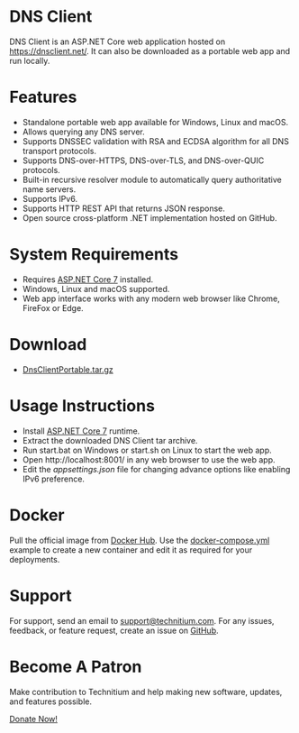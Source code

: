 # DNS Client
DNS Client is an ASP.NET Core web application hosted on https://dnsclient.net/. It can also be downloaded as a portable web app and run locally.

# Features
- Standalone portable web app available for Windows, Linux and macOS.
- Allows querying any DNS server.
- Supports DNSSEC validation with RSA and ECDSA algorithm for all DNS transport protocols.
- Supports DNS-over-HTTPS, DNS-over-TLS, and DNS-over-QUIC protocols.
- Built-in recursive resolver module to automatically query authoritative name servers.
- Supports IPv6.
- Supports HTTP REST API that returns JSON response.
- Open source cross-platform .NET implementation hosted on GitHub.

# System Requirements
- Requires [ASP.NET Core 7](https://dotnet.microsoft.com/download) installed.
- Windows, Linux and macOS supported.
- Web app interface works with any modern web browser like Chrome, FireFox or Edge.

# Download
- [DnsClientPortable.tar.gz](https://go.technitium.com/?id=26)

# Usage Instructions
- Install [ASP.NET Core 7](https://dotnet.microsoft.com/download) runtime.
- Extract the downloaded DNS Client tar archive.
- Run start.bat on Windows or start.sh on Linux to start the web app.
- Open http://localhost:8001/ in any web browser to use the web app.
- Edit the *appsettings.json* file for changing advance options like enabling IPv6 preference.

# Docker
Pull the official image from [Docker Hub](https://hub.docker.com/r/technitium/dns-client). Use the [docker-compose.yml](https://github.com/TechnitiumSoftware/net.dnsclient/blob/master/docker-compose.yml) example to create a new container and edit it as required for your deployments.

# Support
For support, send an email to support@technitium.com. For any issues, feedback, or feature request, create an issue on [GitHub](https://github.com/TechnitiumSoftware/net.dnsclient/issues).

# Become A Patron
Make contribution to Technitium and help making new software, updates, and features possible.

[Donate Now!](https://www.patreon.com/technitium)
